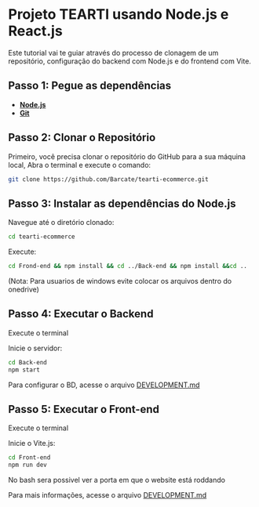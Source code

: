# Projeto TEARTI usando Node.js e React.js

Este tutorial vai te guiar através do processo de clonagem de um repositório, configuração do backend com Node.js e do frontend com Vite.

## Passo 1: Pegue as dependências

- [**Node.js**](https://nodejs.org/en)
- [**Git**](https://www.git-scm.com/downloads)

## Passo 2: Clonar o Repositório

Primeiro, você precisa clonar o repositório do GitHub para a sua máquina local, Abra o terminal e execute o comando:

```sh
git clone https://github.com/Barcate/tearti-ecommerce.git
```

## Passo 3: Instalar as dependências do Node.js
Navegue até o diretório clonado:

````sh
cd tearti-ecommerce
````

Execute:

````sh
cd Frond-end && npm install && cd ../Back-end && npm install &&cd ..
````

(Nota: Para usuarios de windows evite colocar os arquivos dentro do onedrive)

## Passo 4: Executar o Backend 

Execute o terminal

Inicie o servidor:
````sh
cd Back-end
npm start
````
Para configurar o BD, acesse o arquivo [DEVELOPMENT.md](./Back-end/DEVELOPMENT.md)
## Passo 5: Executar o Front-end

Execute o terminal

Inicie o Vite.js:
````sh
cd Front-end
npm run dev
````

No bash sera possivel ver a porta em que o website está roddando

Para mais informações, acesse o arquivo [DEVELOPMENT.md](./Front-end/DEVELOPMENT.md)

